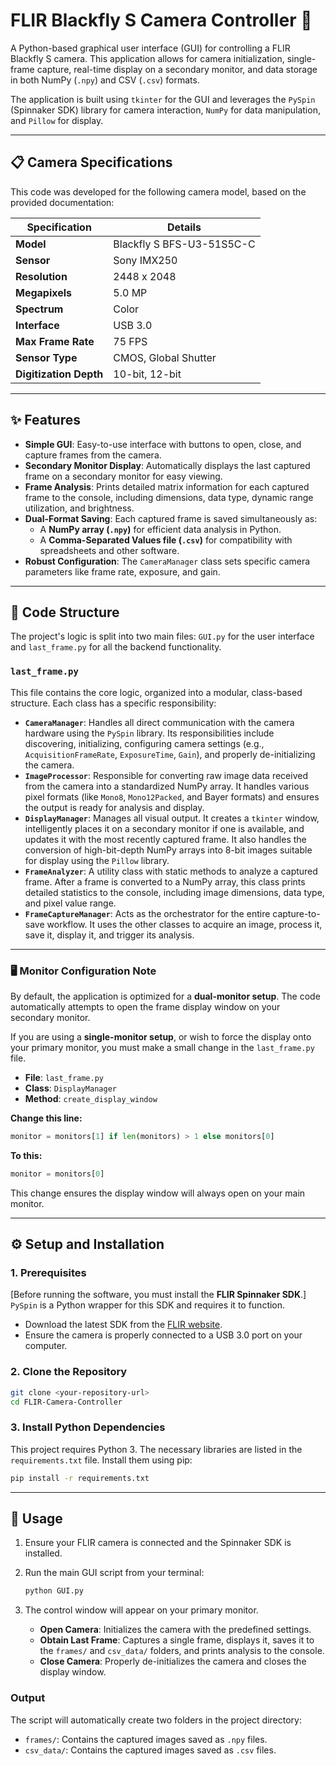 # FLIR Blackfly S Camera Controller 📸

A Python-based graphical user interface (GUI) for controlling a FLIR Blackfly S camera. This application allows for camera initialization, single-frame capture, real-time display on a secondary monitor, and data storage in both NumPy (`.npy`) and CSV (`.csv`) formats.

The application is built using `tkinter` for the GUI and leverages the `PySpin` (Spinnaker SDK) library for camera interaction, `NumPy` for data manipulation, and `Pillow` for display.

---
## 📋 Camera Specifications

This code was developed for the following camera model, based on the provided documentation:

| Specification         | Details                                       |
| --------------------- | --------------------------------------------- |
| **Model** | Blackfly S BFS-U3-51S5C-C                       |
| **Sensor** | Sony IMX250                                   |
| **Resolution** | 2448 x 2048                                   |
| **Megapixels** | 5.0 MP                                        |
| **Spectrum** | Color                                         |
| **Interface** | USB 3.0                                       |
| **Max Frame Rate** | 75 FPS                                        |
| **Sensor Type** | CMOS, Global Shutter                          |
| **Digitization Depth**| 10-bit, 12-bit                                |

---
## ✨ Features

* **Simple GUI**: Easy-to-use interface with buttons to open, close, and capture frames from the camera.
* **Secondary Monitor Display**: Automatically displays the last captured frame on a secondary monitor for easy viewing.
* **Frame Analysis**: Prints detailed matrix information for each captured frame to the console, including dimensions, data type, dynamic range utilization, and brightness.
* **Dual-Format Saving**: Each captured frame is saved simultaneously as:
    * A **NumPy array (`.npy`)** for efficient data analysis in Python.
    * A **Comma-Separated Values file (`.csv`)** for compatibility with spreadsheets and other software.
* **Robust Configuration**: The `CameraManager` class sets specific camera parameters like frame rate, exposure, and gain.

---
## 🔧 Code Structure

The project's logic is split into two main files: `GUI.py` for the user interface and `last_frame.py` for all the backend functionality.

### `last_frame.py`

This file contains the core logic, organized into a modular, class-based structure. Each class has a specific responsibility:

* **`CameraManager`**: Handles all direct communication with the camera hardware using the `PySpin` library. Its responsibilities include discovering, initializing, configuring camera settings (e.g., `AcquisitionFrameRate`, `ExposureTime`, `Gain`), and properly de-initializing the camera.
* **`ImageProcessor`**: Responsible for converting raw image data received from the camera into a standardized NumPy array. It handles various pixel formats (like `Mono8`, `Mono12Packed`, and Bayer formats) and ensures the output is ready for analysis and display.
* **`DisplayManager`**: Manages all visual output. It creates a `tkinter` window, intelligently places it on a secondary monitor if one is available, and updates it with the most recently captured frame. It also handles the conversion of high-bit-depth NumPy arrays into 8-bit images suitable for display using the `Pillow` library.
* **`FrameAnalyzer`**: A utility class with static methods to analyze a captured frame. After a frame is converted to a NumPy array, this class prints detailed statistics to the console, including image dimensions, data type, and pixel value range.
* **`FrameCaptureManager`**: Acts as the orchestrator for the entire capture-to-save workflow. It uses the other classes to acquire an image, process it, save it, display it, and trigger its analysis.

---
### 🖥️ Monitor Configuration Note

By default, the application is optimized for a **dual-monitor setup**. The code automatically attempts to open the frame display window on your secondary monitor.

If you are using a **single-monitor setup**, or wish to force the display onto your primary monitor, you must make a small change in the `last_frame.py` file.

* **File**: `last_frame.py`
* **Class**: `DisplayManager`
* **Method**: `create_display_window`

**Change this line:**
```python
monitor = monitors[1] if len(monitors) > 1 else monitors[0]
```


**To this:**
```python
monitor = monitors[0]
```
This change ensures the display window will always open on your main monitor.

---
## ⚙️ Setup and Installation

### 1. Prerequisites
[Before running the software, you must install the **FLIR Spinnaker SDK**.] `PySpin` is a Python wrapper for this SDK and requires it to function.

* Download the latest SDK from the [FLIR website](https://www.flir.com/mv-techsupport/downloads).
* Ensure the camera is properly connected to a USB 3.0 port on your computer.

### 2. Clone the Repository
```bash
git clone <your-repository-url>
cd FLIR-Camera-Controller
```

### 3. Install Python Dependencies
This project requires Python 3. The necessary libraries are listed in the `requirements.txt` file. Install them using pip:
```bash
pip install -r requirements.txt
```

---
## 🚀 Usage

1.  Ensure your FLIR camera is connected and the Spinnaker SDK is installed.
2.  Run the main GUI script from your terminal:
    ```bash
    python GUI.py
    ```
   
3.  The control window will appear on your primary monitor.
    * **Open Camera**: Initializes the camera with the predefined settings.
    * **Obtain Last Frame**: Captures a single frame, displays it, saves it to the `frames/` and `csv_data/` folders, and prints analysis to the console.
    * **Close Camera**: Properly de-initializes the camera and closes the display window.

### Output
The script will automatically create two folders in the project directory:
* `frames/`: Contains the captured images saved as `.npy` files.
* `csv_data/`: Contains the captured images saved as `.csv` files.